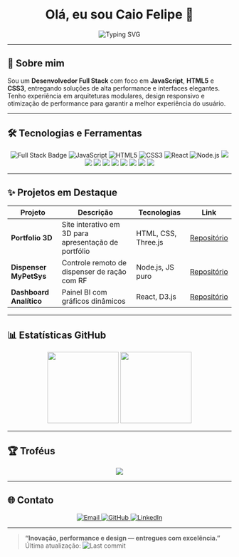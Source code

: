<h1 align="center">Olá, eu sou Caio Felipe 👋</h1>

<p align="center">
  <img src="https://readme-typing-svg.herokuapp.com?font=Fira+Code&size=22&pause=500&center=true&vCenter=true&width=440&lines=Desenvolvedor+Full+Stack;JS+HTML+CSS+Expert;Guiado+por+precisão+e+estilo" alt="Typing SVG" />
</p>

---

## 🚀 Sobre mim

Sou um **Desenvolvedor Full Stack** com foco em **JavaScript**, **HTML5** e **CSS3**, entregando soluções de alta performance e interfaces elegantes.  
Tenho experiência em arquiteturas modulares, design responsivo e otimização de performance para garantir a melhor experiência do usuário.

---

## 🛠️ Tecnologias e Ferramentas

<p align="center">
  <img src="https://img.shields.io/badge/Full%20Stack-purple?style=for-the-badge&logo=data:image/png;base64,iVBORw0KGgoAAAANSUhEUgAAAAEAAAABCAQAAAC1HAwCAAAAC0lEQVR4nGNgYAIAAAUAAarVyFEAAAAASUVORK5CYII=" alt="Full Stack Badge" />
  <img src="https://img.shields.io/badge/JavaScript-323330?style=for-the-badge&logo=javascript&logoColor=F7DF1E" alt="JavaScript" />
  <img src="https://img.shields.io/badge/HTML5-E34F26?style=for-the-badge&logo=html5&logoColor=white" alt="HTML5" />
  <img src="https://img.shields.io/badge/CSS3-1572B6?style=for-the-badge&logo=css3&logoColor=white" alt="CSS3" />
  <img src="https://img.shields.io/badge/React-61DAFB?style=for-the-badge&logo=react&logoColor=white" alt="React" />
  <img src="https://img.shields.io/badge/Node.js-339933?style=for-the-badge&logo=node.js&logoColor=white" alt="Node.js" 
  <img src="https://img.shields.io/badge/React-61DAFB?style=for-the-badge&logo=react&logoColor=white" />
  <img src="https://img.shields.io/badge/Next.js-000000?style=for-the-badge&logo=next.js&logoColor=white" />
  <img src="https://img.shields.io/badge/Node.js-339933?style=for-the-badge&logo=node.js&logoColor=white" />
  <img src="https://img.shields.io/badge/TypeScript-3178C6?style=for-the-badge&logo=typescript&logoColor=white" />
  <img src="https://img.shields.io/badge/MongoDB-47A248?style=for-the-badge&logo=mongodb&logoColor=white" />
  <img src="https://img.shields.io/badge/PostgreSQL-336791?style=for-the-badge&logo=postgresql&logoColor=white" />
  <img src="https://img.shields.io/badge/TailwindCSS-06B6D4?style=for-the-badge&logo=tailwindcss&logoColor=white" />
  <img src="https://img.shields.io/badge/Express-000000?style=for-the-badge&logo=express&logoColor=white" />
  <img src="https://img.shields.io/badge/Three.js-000000?style=for-the-badge&logo=three.js&logoColor=white" />
  <img src="https://img.shields.io/badge/GSAP-88CC00?style=for-the-badge&logo=greensock&logoColor=white" />
</p>

---

## ✨ Projetos em Destaque

| Projeto                 | Descrição                                            | Tecnologias         | Link                                                         |
|-------------------------|------------------------------------------------------|---------------------|--------------------------------------------------------------|
| **Portfolio 3D**        | Site interativo em 3D para apresentação de portfólio | HTML, CSS, Three.js | [Repositório](https://github.com/CaioFelipe/portfolio-3d)     |
| **Dispenser MyPetSys**  | Controle remoto de dispenser de ração com RF         | Node.js, JS puro     | [Repositório](https://github.com/CaioFelipe/MyPetSys)         |
| **Dashboard Analítico** | Painel BI com gráficos dinâmicos                     | React, D3.js         | [Repositório](https://github.com/CaioFelipe/dashboard)        |

---

## 📊 Estatísticas GitHub

<p align="center">
  <img src="https://github-readme-stats.vercel.app/api?username=CaioFelipe&show_icons=true&theme=dracula&hide_border=true" height="160" />
  <img src="https://streak-stats.demolab.com?user=CaioFelipe&theme=dracula&hide_border=true" height="160" />
</p>

---

## 🏆 Troféus

<p align="center">
  <img src="https://github-profile-trophy.vercel.app/?username=CaioFelipe&theme=onedark&margin-w=10&row=1&column=7" />
</p>

---

## 🌐 Contato

<p align="center">
  <a href="mailto:fcaio5618@gmail.com">
    <img src="https://img.shields.io/badge/Email-D14836?style=for-the-badge&logo=gmail&logoColor=white" alt="Email" />
  </a>
  <a href="https://github.com/CaioFelipe">
    <img src="https://img.shields.io/badge/GitHub-181717?style=for-the-badge&logo=github&logoColor=white" alt="GitHub" />
  </a>
  <a href="https://www.linkedin.com/in/caiofelipe">
    <img src="https://img.shields.io/badge/LinkedIn-0077B5?style=for-the-badge&logo=linkedin&logoColor=white" alt="LinkedIn" />
  </a>
</p>

---

> **“Inovação, performance e design — entregues com excelência.”**  
> Última atualização: ![Last commit](https://img.shields.io/github/last-commit/CaioFelipe/CaioFelipe)
